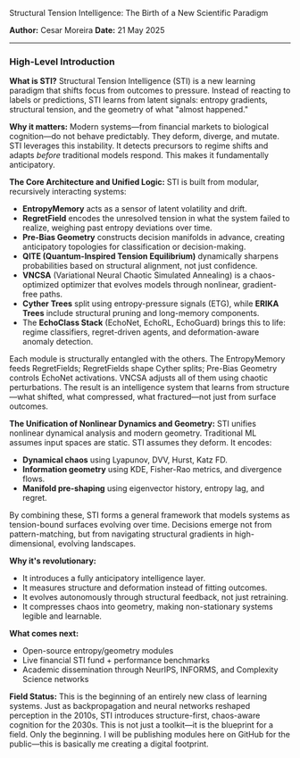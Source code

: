 
 Structural Tension Intelligence: The Birth of a New Scientific Paradigm

**Author:** Cesar Moreira
**Date:** 21 May 2025

---

### High-Level Introduction

**What is STI?**
Structural Tension Intelligence (STI) is a new learning paradigm that shifts focus from outcomes to pressure. Instead of reacting to labels or predictions, STI learns from latent signals: entropy gradients, structural tension, and the geometry of what "almost happened."

**Why it matters:**
Modern systems—from financial markets to biological cognition—do not behave predictably. They deform, diverge, and mutate. STI leverages this instability. It detects precursors to regime shifts and adapts *before* traditional models respond. This makes it fundamentally anticipatory.

**The Core Architecture and Unified Logic:**
STI is built from modular, recursively interacting systems:

* **EntropyMemory** acts as a sensor of latent volatility and drift.
* **RegretField** encodes the unresolved tension in what the system failed to realize, weighing past entropy deviations over time.
* **Pre-Bias Geometry** constructs decision manifolds in advance, creating anticipatory topologies for classification or decision-making.
* **QITE (Quantum-Inspired Tension Equilibrium)** dynamically sharpens probabilities based on structural alignment, not just confidence.
* **VNCSA** (Variational Neural Chaotic Simulated Annealing) is a chaos-optimized optimizer that evolves models through nonlinear, gradient-free paths.
* **Cyther Trees** split using entropy-pressure signals (ETG), while **ERIKA Trees** include structural pruning and long-memory components.
* The **EchoClass Stack** (EchoNet, EchoRL, EchoGuard) brings this to life: regime classifiers, regret-driven agents, and deformation-aware anomaly detection.

Each module is structurally entangled with the others. The EntropyMemory feeds RegretFields; RegretFields shape Cyther splits; Pre-Bias Geometry controls EchoNet activations. VNCSA adjusts all of them using chaotic perturbations. The result is an intelligence system that learns from structure—what shifted, what compressed, what fractured—not just from surface outcomes.

**The Unification of Nonlinear Dynamics and Geometry:**
STI unifies nonlinear dynamical analysis and modern geometry. Traditional ML assumes input spaces are static. STI assumes they deform. It encodes:

* **Dynamical chaos** using Lyapunov, DVV, Hurst, Katz FD.
* **Information geometry** using KDE, Fisher-Rao metrics, and divergence flows.
* **Manifold pre-shaping** using eigenvector history, entropy lag, and regret.

By combining these, STI forms a general framework that models systems as tension-bound surfaces evolving over time. Decisions emerge not from pattern-matching, but from navigating structural gradients in high-dimensional, evolving landscapes.

**Why it's revolutionary:**

* It introduces a fully anticipatory intelligence layer.
* It measures structure and deformation instead of fitting outcomes.
* It evolves autonomously through structural feedback, not just retraining.
* It compresses chaos into geometry, making non-stationary systems legible and learnable.

**What comes next:**

* Open-source entropy/geometry modules
* Live financial STI fund + performance benchmarks
* Academic dissemination through NeurIPS, INFORMS, and Complexity Science networks

**Field Status:**
This is the beginning of an entirely new class of learning systems. Just as backpropagation and neural networks reshaped perception in the 2010s, STI introduces structure-first, chaos-aware cognition for the 2030s. This is not just a toolkit—it is the blueprint for a field. Only the beginning. I will be publishing modules here on GitHub for the public—this is basically me creating a digital footprint.
